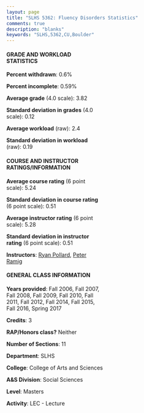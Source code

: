 ```yaml
---
layout: page
title: "SLHS 5362: Fluency Disorders Statistics"
comments: true
description: "blanks"
keywords: "SLHS,5362,CU,Boulder"
---
```

<head>
<script src="https://ajax.googleapis.com/ajax/libs/jquery/2.1.3/jquery.min.js"></script>
<script src="https://dl.dropboxusercontent.com/s/pc42nxpaw1ea4o9/highcharts.js?dl=0"></script>
<!-- <script src="../assets/js/highcharts.js"></script> -->
<style type="text/css">@font-face {
	font-family: "Bebas Neue";
	src: url(https://www.filehosting.org/file/details/544349/BebasNeue Regular.otf) format("opentype");
	}
	h1.Bebas { 
		font-family: "Bebas Neue", Verdana, Tahoma;
	}
</style>
</head>
<body>
	<div id="container" style="float: right; width: 45%; height: 88%; margin-left: 2.5%; margin-right: 2.5%;"></div>
	<script language="JavaScript">
		$(document).ready(function() {
		var chart = {type: 'column'};
		var title = {text: 'Grade Distribution'};
		var xAxis = {categories: ['A','B','C','D','F'],crosshair: true};
		var yAxis = {min: 0,title: {text: 'Percentage'}};
		var tooltip = {headerFormat: '<center><b><span style="font-size:20px">{point.key}</span></b></center>',
		               pointFormat: '<td style="padding:0"><b>{point.y:.1f}%</b></td>',
		               footerFormat: '</table>',shared: true,useHTML: true};
		var plotOptions = {column: {pointPadding: 0.0,borderWidth: 0}};  
		var credits = {enabled: false};var series= [{name: 'Percent',data: [85.45,14.55,0.0,0.0,0.0,]}];
		var json = {};
		json.chart = chart;
		json.title = title;
		json.tooltip = tooltip;
		json.xAxis = xAxis;
		json.yAxis = yAxis;  
		json.series = series;
		json.plotOptions = plotOptions;  
		json.credits = credits;
		$('#container').highcharts(json);
	});
	</script>
</body>
			   
#### GRADE AND WORKLOAD STATISTICS

**Percent withdrawn**: 0.6%

**Percent incomplete**: 0.59%

**Average grade** (4.0 scale): 3.82

**Standard deviation in grades** (4.0 scale): 0.12

**Average workload** (raw): 2.4

**Standard deviation in workload** (raw): 0.19

#### COURSE AND INSTRUCTOR RATINGS/INFORMATION

**Average course rating** (6 point scale): 5.24

**Standard deviation in course rating** (6 point scale): 0.51

**Average instructor rating** (6 point scale): 5.28

**Standard deviation in instructor rating** (6 point scale): 0.51

**Instructors**: <a href='../../instructors/Ryan_Pollard'>Ryan Pollard</a>, <a href='../../instructors/Peter_Ramig'>Peter Ramig</a>

#### GENERAL CLASS INFORMATION

**Years provided**: Fall 2006, Fall 2007, Fall 2008, Fall 2009, Fall 2010, Fall 2011, Fall 2012, Fall 2014, Fall 2015, Fall 2016, Spring 2017

**Credits**: 3

**RAP/Honors class?** Neither

**Number of Sections**: 11

**Department**: SLHS

**College**: College of Arts and Sciences

**A&S Division**: Social Sciences

**Level**: Masters

**Activity**: LEC - Lecture
